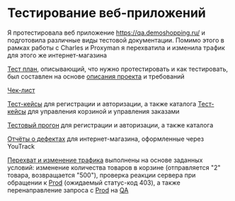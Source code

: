 # Тестирование веб-приложений

Я протестировала веб приложение https://qa.demoshopping.ru/ и подготовила различные виды тестовой документации. Помимо этого в рамках работы с Charles и Proxyman я перехватила и изменила трафик для этого же интернет-магазина

[Тест план](https://docs.google.com/spreadsheets/d/1fl66kWqvH1_Oa10T3v6SNVLysC0QrHn7XJ2aAFCcPm4/edit?usp=sharing), описывающий, что нужно протестировать и как тестировать, был составлен на основе [описания проекта](https://docs.google.com/document/d/1pI4AkQ5eHTGw5YDL_uTpP_L-M1aQz_ehFrZgntw9lG4/edit?tab=t.0) и требований

[Чек-лист](https://docs.google.com/spreadsheets/d/1WD5pXMVAE_-vEgIqOL2iO0Y3KAqWbmxm5Vp-oiD2dFc/edit?gid=0#gid=0)

[Тест-кейсы](https://drive.google.com/file/d/10z00u2wllhE1uhEGTLUmaf8wpPvcYKch/view?usp=drive_link) для регистрации и авторизации, а также каталога
[Тест-кейсы](https://drive.google.com/file/d/10z00u2wllhE1uhEGTLUmaf8wpPvcYKch/view?usp=drive_link) для управления корзиной и управления заказами

[Тестовый прогон](https://drive.google.com/file/d/1YI8bry475aBn_OA5Q4B1Fm4HdSnSEXiF/view?usp=sharing) для регистрации и авторизации, а также каталога

[Отчёты о дефектах](https://docs.google.com/spreadsheets/d/1FNBxg2tT4gavqixDngZTndnmbB_5b3-Z/edit?usp=sharing&ouid=116268271765014270767&rtpof=true&sd=true) для интернет-магазина, оформленные через YouTrack 

[Перехват и изменение трафика](https://drive.google.com/file/d/1hBvm6kNnV3xQGeAeEp5H8_7jfh_41yOa/view?usp=sharing) выполнены на основе заданных условий: изменение количества товаров в корзине (отправляется "2" товара, возвращается "500"), проверка реакции сервера при обращении к [Prod](https://demoshopping.ru/) (ожидаемый статус-код 403), а также перенаправление запроса с [Prod](https://demoshopping.ru/) на [QA](https://qa.demoshopping.ru/)

